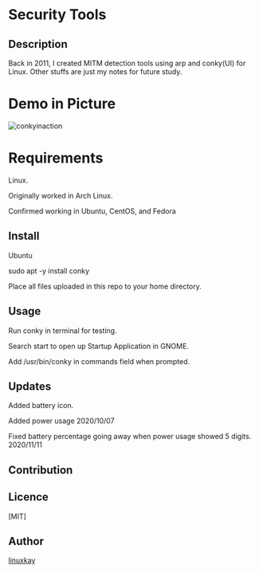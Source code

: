 # Security Tools 

## Description
Back in 2011, I created MITM detection tools using arp and conky(UI) for Linux. Other stuffs are just my notes for future study.

# Demo in Picture
![conkyinaction](https://raw.githubusercontent.com/wiki/linuxkay/Security_tools/images/conky_screenshot.jpeg)

# Requirements

Linux.

Originally worked in Arch Linux.

Confirmed working in Ubuntu, CentOS, and Fedora  

## Install

Ubuntu

sudo apt -y install conky

Place all files uploaded in this repo to your home directory.

## Usage

Run conky in terminal for testing.

Search start to open up Startup Application in GNOME.

Add /usr/bin/conky in commands field when prompted.

## Updates

Added battery icon.

Added power usage 2020/10/07

Fixed battery percentage going away when power usage showed 5 digits. 2020/11/11

## Contribution

## Licence
[MIT]

## Author

[linuxkay](https://github.com/linuxkay)
